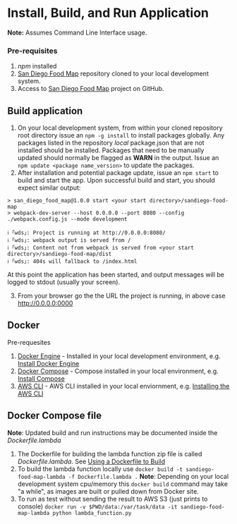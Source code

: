 # Install, Build, and Run Application

**Note:** Assumes Command Line Interface usage.
### Pre-requisites
1. *npm* installed
2. [San Diego Food Map](https://github.com/opensandiego/sandiego-food-map.git) repository cloned to your local development system.
3. Access to [San Diego Food Map](https://github.com/opensandiego/sandiego-food-map.git) project on GitHub.

## Build application
1.  On your local development system, from within your cloned repository root directory issue an `npm -g install` to install packages globally.  Any packages listed in the repository *local* package.json that are not installed should be installed.  Packages that need to be manually updated should normally be flagged as **WARN** in the output.  Issue an  `npm update <package name_version>` to update the packages.
2. After installation and potential package update, issue an `npm start` to build and start the app.  Upon successful build and start, you should expect similar output:
~~~
> san_diego_food_map@1.0.0 start <your start directory>/sandiego-food-map
> webpack-dev-server --host 0.0.0.0 --port 8080 --config ./webpack.config.js --mode development

ℹ ｢wds｣: Project is running at http://0.0.0.0:8080/
ℹ ｢wds｣: webpack output is served from /
ℹ ｢wds｣: Content not from webpack is served from <your start directory>/sandiego-food-map/dist
ℹ ｢wds｣: 404s will fallback to /index.html
~~~
At this point the application has been started, and output messages will be logged to stdout (usually your screen). 

3. From your browser go the the URL the project is running, in above case http://0.0.0.0:0000
## Docker
Pre-requesites
1. [Docker Engine](https://docs.docker.com/engine/) - Installed in your local development environment, e.g. [Install Docker Engine](https://docs.docker.com/engine/install/)
2. [Docker Compose](https://docs.docker.com/compose/) - Compose installed in your local environment, e.g. [Install Compose](https://docs.docker.com/compose/install/)
3. [AWS CLI](https://docs.aws.amazon.com/cli/latest/userguide/cli-chap-welcome.html) - AWS CLI installed in your local enviornment, e.g. [Installing the AWS CLI](https://docs.aws.amazon.com/cli/latest/userguide/cli-chap-install.html)
   
## Docker Compose file
**Note**: Updated build and run instructions may be documented inside the *Dockerfile.lambda*
1. The Dockerfile for building the  lambda function zip file is called *Dockerfile.lambda*.  See [Using a Dockerfile to Build](https://github.com/lambci/docker-lambda#using-a-dockerfile-to-build)
2.  To build the lambda function locally use `docker build -t sandiego-food-map-lambda -f Dockerfile.lambda .`
**Note**: Depending on your local development system cpu/memory this `docker build` command may take "a while", as images are built or pulled down from Docker site.
3.  To run as test without sending the result to AWS S3 (just prints to console) `docker run -v $PWD/data:/var/task/data -it sandiego-food-map-lambda python lambda_function.py `
